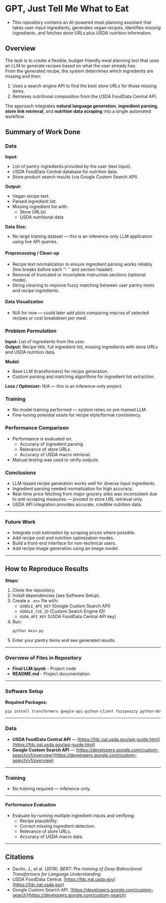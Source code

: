 # GPT, Just Tell Me What to Eat

* This repository contains an AI-powered meal planning assistant that takes user-input ingredients, generates vegan recipes, identifies missing ingredients, and fetches store URLs plus USDA nutrition information.



## Overview

The task is to create a flexible, budget-friendly meal planning tool that uses an LLM to generate recipes based on what the user already has.  
From the generated recipe, the system determines which ingredients are missing and then:

1. Uses a search engine API to find the best store URLs for those missing items.
2. Retrieves nutritional composition from the USDA FoodData Central API.

The approach integrates **natural language generation**, **ingredient parsing**, **store link retrieval**, and **nutrition data scraping** into a single automated workflow.


## Summary of Work Done

### Data

**Input:**
- List of pantry ingredients provided by the user (text input).
- USDA FoodData Central database for nutrition data.
- Store product search results (via Google Custom Search API).

**Output:**
- Vegan recipe text.
- Parsed ingredient list.
- Missing ingredient list with:
  - Store URL(s)
  - USDA nutritional data

**Data Size:**
- No large training dataset — this is an inference-only LLM application using live API queries.



#### Preprocessing / Clean-up
- Recipe text normalization to ensure ingredient parsing works reliably (line breaks before each “- ” and section header).
- Removal of truncated or incomplete instruction sections (optional mode).
- String cleaning to improve fuzzy matching between user pantry items and recipe ingredients.


#### Data Visualization
- N/A for now — could later add plots comparing macros of selected recipes or cost breakdown per meal.


### Problem Formulation

**Input:** List of ingredients from the user.  
**Output:** Recipe title, full ingredient list, missing ingredients with store URLs and USDA nutrition data.

**Model:**
- Base LLM (transformers) for recipe generation.
- Custom parsing and matching algorithms for ingredient list extraction.

**Loss / Optimizer:** N/A — this is an inference-only project.



### Training
- No model training performed — system relies on pre-trained LLM.
- Fine-tuning potential exists for recipe style/format consistency.



### Performance Comparison
- Performance is evaluated on:
  - Accuracy of ingredient parsing.
  - Relevance of store URLs.
  - Accuracy of USDA macro retrieval.
- Manual testing was used to verify outputs.



### Conclusions
- LLM-based recipe generation works well for diverse input ingredients.
- Ingredient parsing needed normalization for high accuracy.
- Real-time price fetching from major grocery sites was inconsistent due to anti-scraping measures — pivoted to store URL retrieval only.
- USDA API integration provides accurate, credible nutrition data.

---

### Future Work
- Integrate cost estimation by scraping prices where possible.
- Add recipe cost and nutrition optimization modes.
- Build a front-end interface for non-technical users.
- Add recipe image generation using an image model.

---

## How to Reproduce Results

**Steps:**
1. Clone the repository.
2. Install dependencies (see Software Setup).
3. Create a `.env` file with:
   - `GOOGLE_API_KEY` (Google Custom Search API)
   - `GOOGLE_CSE_ID` (Custom Search Engine ID)
   - `USDA_API_KEY` (USDA FoodData Central API key)
4. Run:
   ```bash
   python main.py
   ```
5. Enter your pantry items and see generated results.

---

### Overview of Files in Repository

- **Final LLM.ipynb** - Project code
- **README.md** - Project documentation.

---

### Software Setup

**Required Packages:**
```bash
pip install transformers google-api-python-client fuzzywuzzy python-dotenv requests
```

---

### Data

- **USDA FoodData Central API** — [https://fdc.nal.usda.gov/api-guide.html](https://fdc.nal.usda.gov/api-guide.html)  
- **Google Custom Search API** — [https://developers.google.com/custom-search/v1/overview](https://developers.google.com/custom-search/v1/overview)

---

### Training
- No training required — inference-only.

---

#### Performance Evaluation
- Evaluate by running multiple ingredient inputs and verifying:
  - Recipe plausibility.
  - Correct missing ingredient detection.
  - Relevance of store URLs.
  - Accuracy of USDA macro data.

---

## Citations
- Devlin, J., et al. (2019). *BERT: Pre-training of Deep Bidirectional Transformers for Language Understanding.*
- USDA FoodData Central. [https://fdc.nal.usda.gov](https://fdc.nal.usda.gov)
- Google Custom Search API. [https://developers.google.com/custom-search](https://developers.google.com/custom-search)
